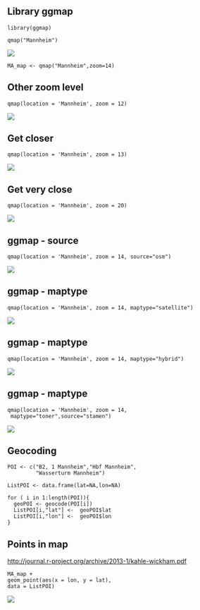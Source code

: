 Library ggmap
-------------

    library(ggmap)

    qmap("Mannheim")

![](C_ggmap_files/figure-markdown_strict/unnamed-chunk-2-1.png)

    MA_map <- qmap("Mannheim",zoom=14)

Other zoom level
----------------

    qmap(location = 'Mannheim', zoom = 12)

![](C_ggmap_files/figure-markdown_strict/unnamed-chunk-3-1.png)

Get closer
----------

    qmap(location = 'Mannheim', zoom = 13)

![](C_ggmap_files/figure-markdown_strict/unnamed-chunk-4-1.png)

Get very close
--------------

    qmap(location = 'Mannheim', zoom = 20)

![](C_ggmap_files/figure-markdown_strict/unnamed-chunk-5-1.png)

ggmap - source
--------------

    qmap(location = 'Mannheim', zoom = 14, source="osm")

![](C_ggmap_files/figure-markdown_strict/unnamed-chunk-6-1.png)

ggmap - maptype
---------------

    qmap(location = 'Mannheim', zoom = 14, maptype="satellite")

![](C_ggmap_files/figure-markdown_strict/unnamed-chunk-7-1.png)

ggmap - maptype
---------------

    qmap(location = 'Mannheim', zoom = 14, maptype="hybrid")

![](C_ggmap_files/figure-markdown_strict/unnamed-chunk-8-1.png)

ggmap - maptype
---------------

    qmap(location = 'Mannheim', zoom = 14,
     maptype="toner",source="stamen")

![](C_ggmap_files/figure-markdown_strict/unnamed-chunk-9-1.png)

Geocoding
---------

    POI <- c("B2, 1 Mannheim","Hbf Mannheim",
             "Wasserturm Mannheim")

    ListPOI <- data.frame(lat=NA,lon=NA)

    for ( i in 1:length(POI)){
      geoPOI <- geocode(POI[i])
      ListPOI[i,"lat"] <-  geoPOI$lat 
      ListPOI[i,"lon"] <-  geoPOI$lon 
    }

Points in map
-------------

<http://journal.r-project.org/archive/2013-1/kahle-wickham.pdf>

    MA_map +
    geom_point(aes(x = lon, y = lat),
    data = ListPOI)

![](C_ggmap_files/figure-markdown_strict/unnamed-chunk-11-1.png)
